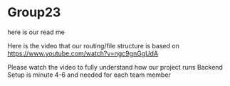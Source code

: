 # Group23
here is our read me

Here is the video that our routing/file structure is based on
https://www.youtube.com/watch?v=ngc9gnGgUdA

Please watch the video to fully understand how our project runs 
Backend Setup is minute 4-6 and needed for each team member

